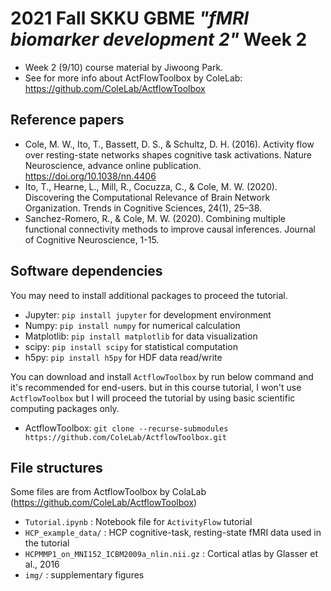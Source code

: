 # 2021 Fall SKKU GBME *"fMRI biomarker development 2"* Week 2
- Week 2 (9/10) course material by Jiwoong Park.
- See for more info about ActFlowToolbox by ColeLab: https://github.com/ColeLab/ActflowToolbox


## Reference papers
- Cole, M. W., Ito, T., Bassett, D. S., & Schultz, D. H. (2016). Activity flow over resting-state networks shapes cognitive task activations. Nature Neuroscience, advance online publication. https://doi.org/10.1038/nn.4406
- Ito, T., Hearne, L., Mill, R., Cocuzza, C., & Cole, M. W. (2020). Discovering the Computational Relevance of Brain Network Organization. Trends in Cognitive Sciences, 24(1), 25–38.
- Sanchez-Romero, R., & Cole, M. W. (2020). Combining multiple functional connectivity methods to improve causal inferences. Journal of Cognitive Neuroscience, 1-15.

## Software dependencies
You may need to install additional packages to proceed the tutorial.
- Jupyter: `pip install jupyter`        for development environment
- Numpy: `pip install numpy`            for numerical calculation 
- Matplotlib: `pip install matplotlib`  for data visualization
- scipy: `pip install scipy`            for statistical computation
- h5py: `pip install h5py`              for HDF data read/write

You can download and install `ActflowToolbox` by run below command and it's recommended for end-users. but in this course tutorial, I won't use `ActflowToolbox` but I will proceed the tutorial by using basic scientific computing packages only.
- ActflowToolbox: `git clone --recurse-submodules https://github.com/ColeLab/ActflowToolbox.git`

## File structures
Some files are from ActflowToolbox by ColaLab (https://github.com/ColeLab/ActflowToolbox)
- `Tutorial.ipynb` : Notebook file for `ActivityFlow` tutorial
- `HCP_example_data/` : HCP cognitive-task, resting-state fMRI data used in the tutorial
- `HCPMMP1_on_MNI152_ICBM2009a_nlin.nii.gz` : Cortical atlas by Glasser et al., 2016
- `img/` : supplementary figures 

